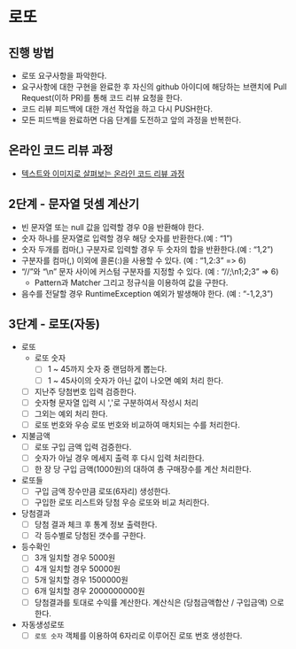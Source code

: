 # 로또
## 진행 방법
* 로또 요구사항을 파악한다.
* 요구사항에 대한 구현을 완료한 후 자신의 github 아이디에 해당하는 브랜치에 Pull Request(이하 PR)를 통해 코드 리뷰 요청을 한다.
* 코드 리뷰 피드백에 대한 개선 작업을 하고 다시 PUSH한다.
* 모든 피드백을 완료하면 다음 단계를 도전하고 앞의 과정을 반복한다.

## 온라인 코드 리뷰 과정
* [텍스트와 이미지로 살펴보는 온라인 코드 리뷰 과정](https://github.com/next-step/nextstep-docs/tree/master/codereview)

## 2단계 - 문자열 덧셈 계산기
 - 빈 문자열 또는 null 값을 입력할 경우 0을 반환해야 한다.
 - 숫자 하나를 문자열로 입력할 경우 해당 숫자를 반환한다.(예 : “1”)
 - 숫자 두개를 컴마(,) 구분자로 입력할 경우 두 숫자의 합을 반환한다.(예 : “1,2”)
 - 구분자를 컴마(,) 이외에 콜론(:)을 사용할 수 있다. (예 : “1,2:3” => 6)
 - “//”와 “\n” 문자 사이에 커스텀 구분자를 지정할 수 있다. (예 : “//;\n1;2;3” => 6)
   - Pattern과 Matcher 그리고 정규식을 이용하여 값을 구한다.
 - 음수를 전달할 경우 RuntimeException 예외가 발생해야 한다. (예 : “-1,2,3”)

## 3단계 - 로또(자동)
- 로또
  - 로또 숫자 
      - [ ] 1 ~ 45까지 숫자 중 랜덤하게 뽑는다.
      - [ ] 1 ~ 45사이의 숫자가 아닌 값이 나오면 예외 처리 한다.
  - [ ] 지난주 당첨번호 입력 검증한다.
  - [ ] 숫자형 문자열 입력 시 ','로 구분하여서 작성시 처리
  - [ ] 그외는 예외 처리 한다.
  - [ ] 로또 번호와 우승 로또 번호와 비교하여 매치되는 수를 처리한다.
- 지불금액
  - [ ] 로또 구입 금액 입력 검증한다.
  - [ ] 숫자가 아닐 경우 메세지 출력 후 다시 입력 처리한다.
  - [ ] 한 장 당 구입 금액(1000원)의 대하여 총 구매장수를 계산 처리한다.
- 로또들
  - [ ] 구입 금액 장수만큼 로또(6자리) 생성한다.
  - [ ] 구입한 로또 리스트와 당첨 우승 로또와 비교 처리한다.
- 당첨결과
  - [ ] 당첨 결과 체크 후 통계 정보 출력한다.
  - [ ] 각 등수별로 당첨된 갯수를 구한다.
- 등수확인
  - [ ] 3개 일치할 경우 5000원
  - [ ] 4개 일치할 경우 50000원
  - [ ] 5개 일치할 경우 1500000원
  - [ ] 6개 일치할 경우 2000000000원
  - [ ] 당첨결과를 토대로 수익률 계산한다. 계산식은 (당첨금액합산 / 구입금액) 으로 한다.
- 자동생성로또
  - [ ] `로또 숫자` 객체를 이용하여 6자리로 이루어진 로또 번호 생성한다.
